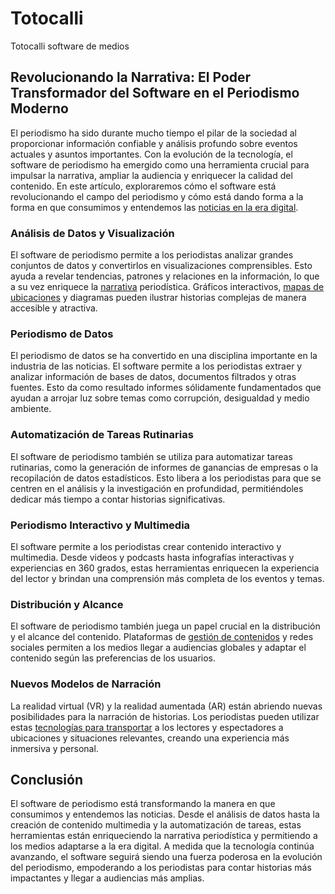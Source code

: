 # Totocalli
Totocalli software de medios

## Revolucionando la Narrativa: El Poder Transformador del Software en el Periodismo Moderno

El periodismo ha sido durante mucho tiempo el pilar de la sociedad al proporcionar información confiable y análisis profundo sobre eventos actuales y asuntos importantes. Con la evolución de la tecnología, el software de periodismo ha emergido como una herramienta crucial para impulsar la narrativa, ampliar la audiencia y enriquecer la calidad del contenido. En este artículo, exploraremos cómo el software está revolucionando el campo del periodismo y cómo está dando forma a la forma en que consumimos y entendemos las [noticias en la era digital](https://ciudadnuestra.org).

### Análisis de Datos y Visualización

El software de periodismo permite a los periodistas analizar grandes conjuntos de datos y convertirlos en visualizaciones comprensibles. Esto ayuda a revelar tendencias, patrones y relaciones en la información, lo que a su vez enriquece la [narrativa](https://ourpasthistory.com) periodística. Gráficos interactivos, [mapas de ubicaciones](https://casasbaratas.mx) y diagramas pueden ilustrar historias complejas de manera accesible y atractiva.

### Periodismo de Datos

El periodismo de datos se ha convertido en una disciplina importante en la industria de las noticias. El software permite a los periodistas extraer y analizar información de bases de datos, documentos filtrados y otras fuentes. Esto da como resultado informes sólidamente fundamentados que ayudan a arrojar luz sobre temas como corrupción, desigualdad y medio ambiente.

### Automatización de Tareas Rutinarias

El software de periodismo también se utiliza para automatizar tareas rutinarias, como la generación de informes de ganancias de empresas o la recopilación de datos estadísticos. Esto libera a los periodistas para que se centren en el análisis y la investigación en profundidad, permitiéndoles dedicar más tiempo a contar historias significativas.

### Periodismo Interactivo y Multimedia

El software permite a los periodistas crear contenido interactivo y multimedia. Desde videos y podcasts hasta infografías interactivas y experiencias en 360 grados, estas herramientas enriquecen la experiencia del lector y brindan una comprensión más completa de los eventos y temas.

### Distribución y Alcance

El software de periodismo también juega un papel crucial en la distribución y el alcance del contenido. Plataformas de [gestión de contenidos](https://guestposts.one) y redes sociales permiten a los medios llegar a audiencias globales y adaptar el contenido según las preferencias de los usuarios.

### Nuevos Modelos de Narración

La realidad virtual (VR) y la realidad aumentada (AR) están abriendo nuevas posibilidades para la narración de historias. Los periodistas pueden utilizar estas [tecnologías para transportar](https://agenciadeviajes.one) a los lectores y espectadores a ubicaciones y situaciones relevantes, creando una experiencia más inmersiva y personal.

## Conclusión

El software de periodismo está transformando la manera en que consumimos y entendemos las noticias. Desde el análisis de datos hasta la creación de contenido multimedia y la automatización de tareas, estas herramientas están enriqueciendo la narrativa periodística y permitiendo a los medios adaptarse a la era digital. A medida que la tecnología continúa avanzando, el software seguirá siendo una fuerza poderosa en la evolución del periodismo, empoderando a los periodistas para contar historias más impactantes y llegar a audiencias más amplias.
